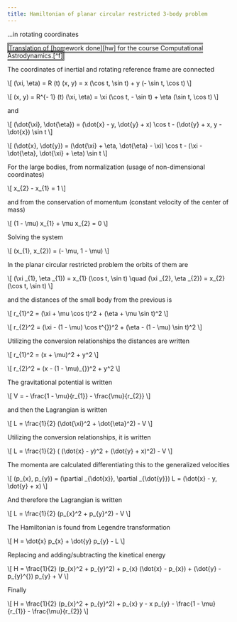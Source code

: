 ```yaml
---
title: Hamiltonian of planar circular restricted 3-body problem
---
```

...in rotating coordinates

<span style="border-style: double">
Translation of [homework done][hw] for the course Computational Astrodynamics.[^f]
</span>

[hw]: https://users.auth.gr/kfoutzop/pms/sem2.astd/ASTD7A1_Foutzopoulos.pdf
[^f]: Post date reflects original date; translation done 06/04/2021.

The coordinates of inertial and rotating reference frame are connected

\\[ (\xi, \eta) = R (t) (x, y) = x (\cos t, \sin t) + y (- \sin t, \cos t) \\]

\\[ (x, y) = R^{- 1} (t) (\xi, \eta) = \xi (\cos t, - \sin t) + \eta (\sin t,
   \cos t) \\]

and

\\[ (\dot{\xi}, \dot{\eta}) = (\dot{x} - y, \dot{y} + x) \cos t - (\dot{y} + 
x,
   y - \dot{x}) \sin t \\]

\\[ (\dot{x}, \dot{y}) = (\dot{\xi} + \eta, \dot{\eta} - \xi) \cos t - (\xi -
   \dot{\eta}, \dot{\xi} + \eta) \sin t \\]

For the large bodies, from normalization (usage of non-dimensional 
coordinates)

\\[ x\_{2} - x\_{1} = 1 \\]

and from the conservation of momentum (constant velocity of the center of 
mass)

\\[ (1 - \mu) x\_{1} + \mu x\_{2} = 0 \\]

Solving the system

\\[ (x\_{1}, x\_{2}) = (- \mu, 1 - \mu) \\]

In the planar circular restricted problem the orbits of them are

\\[ (\xi \_{1}, \eta \_{1}) = x\_{1}  (\cos t, \sin t) \quad (\xi \_{2}, \eta
   \_{2}) = x\_{2}  (\cos t, \sin t) \\]

and the distances of the small body from the previous is

\\[ r\_{1}^2 = (\xi + \mu \cos t)^2 + (\eta + \mu \sin t)^2 \\]

\\[ r\_{2}^2 = (\xi - (1 - \mu) \cos t^{})^2 + (\eta - (1 - \mu) \sin t)^2 \\]

Utilizing the conversion relationships the distances are written

\\[ r\_{1}^2 = (x + \mu)^2 + y^2 \\]

\\[ r\_{2}^2 = (x - (1 - \mu)\_{})^2 + y^2 \\]

The gravitational potential is written

\\[ V = - \frac{1 - \mu}{r\_{1}} - \frac{\mu}{r\_{2}} \\]

and then the Lagrangian is written

\\[ L = \frac{1}{2} (\dot{\xi}^2 + \dot{\eta}^2) - V \\]

Utilizing the conversion relationships, it is written

\\[ L = \frac{1}{2} ( (\dot{x} - y)^2 + (\dot{y} + x)^2) - V \\]

The momenta are calculated differentiating this to the generalized velocities

\\[ (p\_{x}, p\_{y}) = (\partial \_{\dot{x}}, \partial \_{\dot{y}}) L =
   (\dot{x} - y, \dot{y} + x) \\]

And therefore the Lagrangian is written

\\[ L = \frac{1}{2} (p\_{x}^2 + p\_{y}^2) - V \\]

The Hamiltonian is found from Legendre transformation

\\[ H = \dot{x} p\_{x} + \dot{y} p\_{y} - L \\]

Replacing and adding/subtracting the kinetical energy

\\[ H = \frac{1}{2} (p\_{x}^2 + p\_{y}^2) + p\_{x}  (\dot{x} - p\_{x}) +
   (\dot{y} - p\_{y}^{}) p\_{y} + V \\]

Finally

\\[ H = \frac{1}{2} (p\_{x}^2 + p\_{y}^2) + p\_{x} y - x p\_{y} - \frac{1 -
   \mu}{r\_{1}} - \frac{\mu}{r\_{2}} \\]
